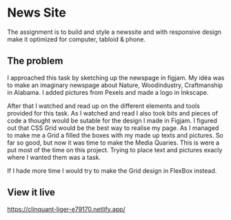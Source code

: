 # News Site

The assignment is to build and style a newssite and with responsive design make it optimized for computer, tabloid & phone.

## The problem

I approached this task by sketching up the newspage in figjam. My idéa was to make an imaginary newspage about Nature, Woodindustry, Craftmanship in Alabama. I added pictures from Pexels and made a logo in Inkscape. 

After that I watched and read up on the different elements and tools provided for this task. As I watched and read I also took bits and pieces of code a thought would be sutable for the design I made in Figjam. I figured out that CSS Grid would be the best way to realise my page. As I managed to make me a Grid a filled the boxes with my made up texts and pictures. So far so good, but now it was time to make the Media Quaries. This is were a put most of the time on this project. Trying to place text and pictures exacly where I wanted them was a task.

If I hade more time I would try to make the Grid design in FlexBox instead.

## View it live
https://clinquant-liger-e79170.netlify.app/
